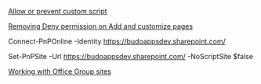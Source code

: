 [Allow or prevent custom script](https://docs.microsoft.com/en-us/sharepoint/allow-or-prevent-custom-script)

[Removing Deny permission on Add and customize pages](https://www.infowisesolutions.com/documentation/?ID=253)

Connect-PnPOnline -Identity https://budoappsdev.sharepoint.com/ 

Set-PnPSite -Url https://budoappsdev.sharepoint.com/ -NoScriptSite $false

[Working with Office Group sites](https://www.infowisesolutions.com/blog/working-with-office-group-sites)
